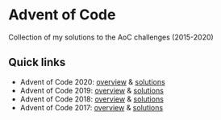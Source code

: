 # Advent of Code
Collection of my solutions to the AoC challenges (2015-2020)


## Quick links

- Advent of Code 2020: [overview](src/main/kotlin/aoc2020/README.md) & [solutions](src/main/kotlin/aoc2020)
- Advent of Code 2019: [overview](src/main/kotlin/aoc2019/README.md) & [solutions](src/main/kotlin/aoc2019)
- Advent of Code 2018: [overview](src/main/kotlin/aoc2018/README.md) & [solutions](src/main/kotlin/aoc2018)
- Advent of Code 2017: [overview](src/main/kotlin/aoc2017/README.md) & [solutions](src/main/kotlin/aoc2017)

